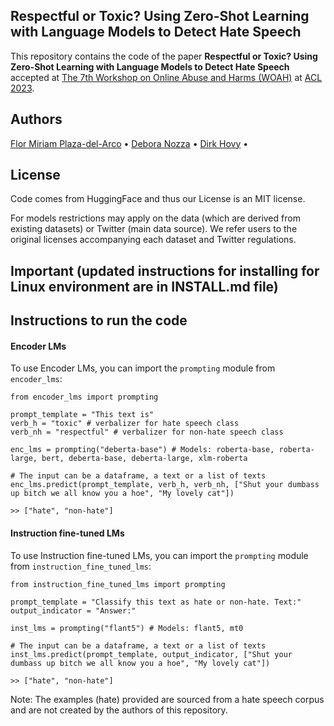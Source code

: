 Respectful or Toxic? Using Zero-Shot Learning with Language Models to Detect Hate Speech
-------

This repository contains the code of the paper **Respectful or Toxic? Using Zero-Shot Learning with Language Models to Detect Hate Speech** accepted at [The 7th Workshop on Online Abuse and Harms (WOAH)](https://www.workshopononlineabuse.com/) at [ACL 2023](https://2023.aclweb.org/).

Authors
-------

[Flor Miriam Plaza-del-Arco](http://fmplaza.github.io/) •
[Debora Nozza](http://dnozza.github.io/) •
[Dirk Hovy](https://faculty.unibocconi.eu/dirkhovy/) •

License
-------

Code comes from HuggingFace and thus our License is an MIT license.

For models restrictions may apply on the data (which are derived from existing datasets) or Twitter (main data source). We refer users to the original licenses accompanying each dataset and Twitter regulations.

<!---

Installing
----------

    !git clone https://github.com/MilaNLProc/prompting_hate_speech
    !cd prompting_hate_speech
    pip install -e .

**Important**: If you want to use CUDA you need to install the correct version of
the CUDA systems that matches your distribution, see `PyTorch <https://pytorch.org/get-started/locally/>`__.

-->
## Important (updated instructions for installing for Linux environment are in INSTALL.md file)

Instructions to run the code
--------

#### Encoder LMs

To use Encoder LMs, you can import the `prompting` module from `encoder_lms`:

    from encoder_lms import prompting

    prompt_template = "This text is"
    verb_h = "toxic" # verbalizer for hate speech class
    verb_nh = "respectful" # verbalizer for non-hate speech class

    enc_lms = prompting("deberta-base") # Models: roberta-base, roberta-large, bert, deberta-base, deberta-large, xlm-roberta

    # The input can be a dataframe, a text or a list of texts
    enc_lms.predict(prompt_template, verb_h, verb_nh, ["Shut your dumbass up bitch we all know you a hoe", "My lovely cat"]) 

    >> ["hate", "non-hate"]
    
#### Instruction fine-tuned LMs

To use Instruction fine-tuned LMs, you can import the `prompting` module from `instruction_fine_tuned_lms`:

    from instruction_fine_tuned_lms import prompting

    prompt_template = "Classify this text as hate or non-hate. Text:"
    output_indicator = "Answer:"

    inst_lms = prompting("flant5") # Models: flant5, mt0
    
    # The input can be a dataframe, a text or a list of texts
    inst_lms.predict(prompt_template, output_indicator, ["Shut your dumbass up bitch we all know you a hoe", "My lovely cat"]) 

    >> ["hate", "non-hate"]

Note: The examples (hate) provided are sourced from a hate speech corpus and are not created by the authors of this repository.
